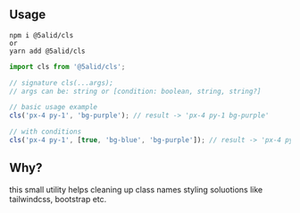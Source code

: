 ## Usage

```
npm i @5alid/cls
or
yarn add @5alid/cls
```

```js
import cls from '@5alid/cls';

// signature cls(...args);
// args can be: string or [condition: boolean, string, string?]

// basic usage example
cls('px-4 py-1', 'bg-purple'); // result -> 'px-4 py-1 bg-purple'

// with conditions
cls('px-4 py-1', [true, 'bg-blue', 'bg-purple']); // result -> 'px-4 py-1 bg-blue'
```

## Why?

this small utility helps cleaning up class names styling soluotions like tailwindcss, bootstrap etc.

